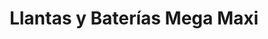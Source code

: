---
title: "Llantas y Baterías Mega Maxi"
url: /guayaquil/llantas-y-baterias-mega-maxi/
shop: neumáticos
---